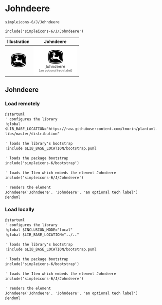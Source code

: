 # Johndeere


```text
simpleicons-6/J/Johndeere
```

```text
include('simpleicons-6/J/Johndeere')
```



| Illustration | Johndeere |
| :---: | :---: |
| ![illustration for Illustration](../../simpleicons-6/J/Johndeere.png) | ![illustration for Johndeere](../../simpleicons-6/J/Johndeere.Local.png) |




## Johndeere

### Load remotely
```plantuml
@startuml
' configures the library
!global $LIB_BASE_LOCATION="https://raw.githubusercontent.com/tmorin/plantuml-libs/master/distribution"

' loads the library's bootstrap
!include $LIB_BASE_LOCATION/bootstrap.puml

' loads the package bootstrap
include('simpleicons-6/bootstrap')

' loads the Item which embeds the element Johndeere
include('simpleicons-6/J/Johndeere')

' renders the element
Johndeere('Johndeere', 'Johndeere', 'an optional tech label')
@enduml
```

### Load locally
```plantuml
@startuml
' configures the library
!global $INCLUSION_MODE="local"
!global $LIB_BASE_LOCATION="../.."

' loads the library's bootstrap
!include $LIB_BASE_LOCATION/bootstrap.puml

' loads the package bootstrap
include('simpleicons-6/bootstrap')

' loads the Item which embeds the element Johndeere
include('simpleicons-6/J/Johndeere')

' renders the element
Johndeere('Johndeere', 'Johndeere', 'an optional tech label')
@enduml
```

